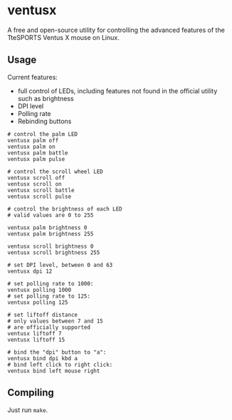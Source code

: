 # ventusx

A free and open-source utility for controlling the advanced features of
the TteSPORTS Ventus X mouse on Linux.

## Usage

Current features:

 - full control of LEDs, including features not found in the official
   utility such as brightness
 - DPI level
 - Polling rate
 - Rebinding buttons

```
# control the palm LED
ventusx palm off
ventusx palm on
ventusx palm battle
ventusx palm pulse

# control the scroll wheel LED
ventusx scroll off
ventusx scroll on
ventusx scroll battle
ventusx scroll pulse

# control the brightness of each LED
# valid values are 0 to 255

ventusx palm brightness 0
ventusx palm brightness 255

ventusx scroll brightness 0
ventusx scroll brightness 255

# set DPI level, between 0 and 63
ventusx dpi 12

# set polling rate to 1000:
ventusx polling 1000
# set polling rate to 125:
ventusx polling 125

# set liftoff distance
# only values between 7 and 15
# are officially supported
ventusx liftoff 7
ventusx liftoff 15

# bind the "dpi" button to "a":
ventusx bind dpi kbd a
# bind left click to right click:
ventusx bind left mouse right
```

## Compiling

Just run `make`.

